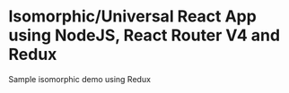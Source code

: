 # Isomorphic/Universal React App using NodeJS, React Router V4 and Redux
Sample isomorphic demo using Redux
